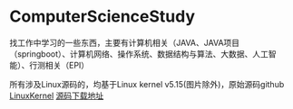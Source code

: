 # ComputerScienceStudy

找工作中学习的一些东西，主要有计算机相关（JAVA、JAVA项目（springboot）、计算机网络、操作系统、数据结构与算法、大数据、人工智能）、行测相关（EPI）

所有涉及Linux源码的，均基于Linux kernel v5.15(图片除外)，原始源码github [LinuxKernel](https://github.com/torvalds/linux) [源码下载地址](https://www.kernel.org/)